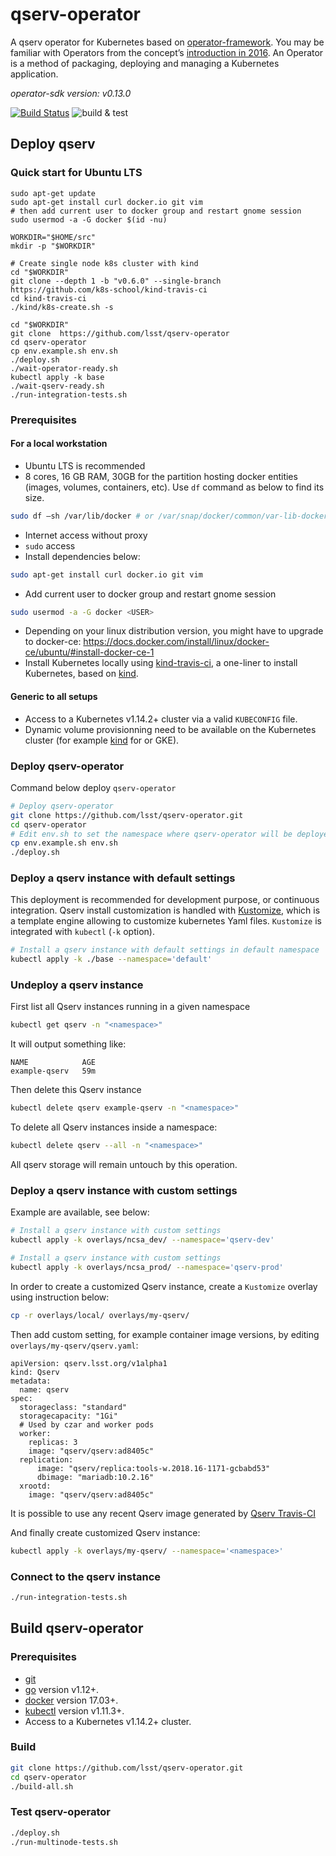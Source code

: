 # qserv-operator

A qserv operator for Kubernetes based on [operator-framework](https://github.com/operator-framework). You may be familiar with Operators from the concept’s [introduction in 2016](https://coreos.com/blog/introducing-operators.html). An Operator is a method of packaging, deploying and managing a Kubernetes application.

*operator-sdk version: v0.13.0*

[![Build Status](https://travis-ci.org/lsst/qserv-operator.svg?branch=master)](https://travis-ci.org/lsst/qserv-operator)
![build & test](https://github.com/Matts966/qserv-operator/workflows/build%20&%20test/badge.svg)

## Deploy qserv

### Quick start for Ubuntu LTS

```
sudo apt-get update
sudo apt-get install curl docker.io git vim
# then add current user to docker group and restart gnome session
sudo usermod -a -G docker $(id -nu)

WORKDIR="$HOME/src"
mkdir -p "$WORKDIR"

# Create single node k8s cluster with kind
cd "$WORKDIR"
git clone --depth 1 -b "v0.6.0" --single-branch https://github.com/k8s-school/kind-travis-ci
cd kind-travis-ci
./kind/k8s-create.sh -s

cd "$WORKDIR"
git clone  https://github.com/lsst/qserv-operator
cd qserv-operator
cp env.example.sh env.sh
./deploy.sh
./wait-operator-ready.sh
kubectl apply -k base
./wait-qserv-ready.sh
./run-integration-tests.sh
```

### Prerequisites

#### For a local workstation

- Ubuntu LTS is recommended
- 8 cores, 16 GB RAM, 30GB for the partition hosting docker entities (images, volumes, containers, etc). Use `df` command as below to find its size.
```bash
sudo df –sh /var/lib/docker # or /var/snap/docker/common/var-lib-docker/
```
- Internet access without proxy
- `sudo` access
- Install dependencies below:
```bash
sudo apt-get install curl docker.io git vim
```
- Add current user to docker group and restart gnome session
```bash
sudo usermod -a -G docker <USER>
```
- Depending on your linux distribution version, you might have to upgrade to docker-ce: https://docs.docker.com/install/linux/docker-ce/ubuntu/#install-docker-ce-1
- Install Kubernetes locally using  [kind-travis-ci], a one-liner to install Kubernetes, based on [kind].

#### Generic to all setups

- Access to a Kubernetes v1.14.2+ cluster via a valid `KUBECONFIG` file.
- Dynamic volume provisionning need to be available on the Kubernetes cluster (for example [kind] for or GKE).

[kind]:https://kind.sigs.k8s.io/
[kind-travis-ci]:https://github.com/k8s-school/kind-travis-ci

### Deploy qserv-operator

Command below deploy `qserv-operator`

```sh
# Deploy qserv-operator
git clone https://github.com/lsst/qserv-operator.git
cd qserv-operator
# Edit env.sh to set the namespace where qserv-operator will be deployed (TODO: replace with cmd-line option)
cp env.example.sh env.sh
./deploy.sh
```

### Deploy a qserv instance with default settings

This deployment is recommended for development purpose, or continuous integration.
Qserv install customization is handled with [Kustomize](https://github.com/kubernetes-sigs/kustomize), which is a template engine allowing to customize kubernetes Yaml files. `Kustomize` is integrated with `kubectl` (`-k` option).

```sh
# Install a qserv instance with default settings in default namespace
kubectl apply -k ./base --namespace='default'
```

### Undeploy a qserv instance

First list all Qserv instances running in a given namespace
```sh
kubectl get qserv -n "<namespace>"
```

It will output something like:

```
NAME            AGE
example-qserv   59m
```

Then delete this Qserv instance

```sh
kubectl delete qserv example-qserv -n "<namespace>"
```

To delete all Qserv instances inside a namespace:

```sh
kubectl delete qserv --all -n "<namespace>"
```

All qserv storage will remain untouch by this operation.

### Deploy a qserv instance with custom settings

Example are available, see below:

```sh
# Install a qserv instance with custom settings
kubectl apply -k overlays/ncsa_dev/ --namespace='qserv-dev'

# Install a qserv instance with custom settings
kubectl apply -k overlays/ncsa_prod/ --namespace='qserv-prod'
```

In order to create a customized Qserv instance, create a `Kustomize` overlay using instruction below:
```sh
cp -r overlays/local/ overlays/my-qserv/
```

Then add custom setting, for example container image versions, by editing `overlays/my-qserv/qserv.yaml`:

```
apiVersion: qserv.lsst.org/v1alpha1
kind: Qserv
metadata:
  name: qserv
spec:
  storageclass: "standard"
  storagecapacity: "1Gi"
  # Used by czar and worker pods
  worker:
    replicas: 3
    image: "qserv/qserv:ad8405c"
  replication:
      image: "qserv/replica:tools-w.2018.16-1171-gcbabd53"
      dbimage: "mariadb:10.2.16"
  xrootd:
    image: "qserv/qserv:ad8405c"
```
It is possible to use any recent Qserv image generated by [Qserv Travis-CI](https://travis-ci.org/lsst/qserv/)

And finally create customized Qserv instance:

```sh
kubectl apply -k overlays/my-qserv/ --namespace='<namespace>'
```


### Connect to the qserv instance

```sh
./run-integration-tests.sh
```

## Build qserv-operator

### Prerequisites

- [git][git_tool]
- [go][go_tool] version v1.12+.
- [docker][docker_tool] version 17.03+.
- [kubectl][kubectl_tool] version v1.11.3+.
- Access to a Kubernetes v1.14.2+ cluster.


[git_tool]:https://git-scm.com/downloads
[go_tool]:https://golang.org/dl/
[docker_tool]:https://docs.docker.com/install/
[kubectl_tool]:https://kubernetes.io/docs/tasks/tools/install-kubectl/

### Build

```sh
git clone https://github.com/lsst/qserv-operator.git
cd qserv-operator
./build-all.sh
```

### Test qserv-operator

```sh
./deploy.sh
./run-multinode-tests.sh
```
